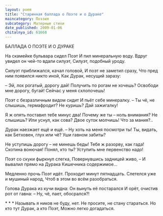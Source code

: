 ```yaml
---
layout: poem
title: "Старинная баллада о Поэте и о Дураке"
maincategory: Поэзия
subcategory: Матерные стихи
date_published: 2009-01-06
chitalnya_id: 61668
---
```




БАЛЛАДА О ПОЭТЕ И О ДУРАКЕ

На скамейке бульвара сидел Поэт
И пил минеральную воду.
Вдруг увидел он чей-то вдали силуэт,
Силуэт, подобный уроду.

Силуэт приближался, качал головой,
И поэт не заметил сразу,
Что пред ним появился никто иной,
Как Дурак, несущий заразу:

– Эй, лох рогатый, дорогу дай!
Получить по рогам не хочешь?
Освободи мне дорогу, бугай!
Сейчас у меня схлопочешь!

Поэт с безразличным видом сидит
И пьёт себе минералку.
– Ты чё, не слышишь, гермафродит?
Не куришь? Дай зажигалку!

Я ж опять поставил тебе минус два!
Почему же ты – ноль внимания?
Не слышишь? Или уснул, как сова?
Двое суток молчишь! Что за мания?..

Дурак наезжает ещё и ещё.
– Ну хоть на меня посмотри ты!
Ты, видать, как Бетховен, глух или чё?
Уши гавном забиты?

Не уступишь дорогу – не минешь беды!
Тебя ж разорву, как гада!
Скотина вонючая! Понял, кто ты?
Уступить мне первенство надо!

Поэт со скуки фыркнул слегка,
Повернувшись задницей живо, –
И вывалил прямо на Дурака
Кишечника содержимое…

Медленно прочь Поэт идёт.
Проходит минут пятнадцать.
Слетелся уже и мушиный народ,
Чтоб в этом во всём разобраться.

Голова Дурака из кучи видна:
Он вынуть её постарался
И орёт, очистив рот от гавна:
– Ну, чё, пает, обосрался?!

\*      \*      \*
Называть я ников не буду, нет.
Не просите, не стану стараться.
Но кто тут Дурак, а кто Поэт,
Можно легко догадаться.







